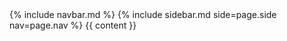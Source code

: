 <!DOCTYPE html>
<html>
  <head>
    <title>Web development</title>
    <link rel="stylesheet" href={{ "/style.css" | relative_url}}>
  </head>

  <body>
    {% include navbar.md %} 
    {% include sidebar.md side=page.side nav=page.nav %}
    {{ content }}
  </body>
</html>
